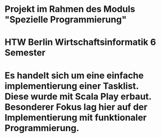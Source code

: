 # Projekt im Rahmen des Moduls "Spezielle Programmierung"
# HTW Berlin Wirtschaftsinformatik 6 Semester

# Es handelt sich um eine einfache implementierung einer Tasklist. Diese wurde mit Scala Play erbaut. Besonderer Fokus lag hier auf der Implementierung mit funktionaler Programmierung.
